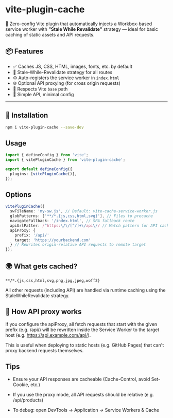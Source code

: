 # vite-plugin-cache

🧠 Zero-config Vite plugin that automatically injects a Workbox-based service worker with **"Stale While Revalidate"** strategy — ideal for basic caching of static assets and API requests.

## 📦 Features

- ✅ Caches JS, CSS, HTML, images, fonts, etc. by default
- 🔄 Stale-While-Revalidate strategy for all routes
- ⚙️ Auto-registers the service worker in `index.html`
- 🌐 Optional API proxying (for cross origin requests)
- 🧩 Respects Vite `base` path
- 🧼 Simple API, minimal config

---

## 🚀 Installation

```bash
npm i vite-plugin-cache --save-dev
```

## Usage

```ts
import { defineConfig } from 'vite';
import { vitePluginCache } from 'vite-plugin-cache';

export default defineConfig({
  plugins: [vitePluginCache()],
});
```

## Options

```ts
vitePluginCache({
  swFileName: 'my-sw.js', // Default: vite-cache-service-worker.js
  globPatterns: ['**/*.{js,css,html,svg}'], // Files to precache
  navigateFallback: '/index.html', // SPA fallback route
  apiUrlPatter: /^https:\/\/[^/]+\/api\// // Match pattern for API caching
  apiProxy: {
    prefix: '/api/'
    target: 'https://yourbackend.com'
  } // Rewrites origin-relative API requests to remote target
});
```

## 🌍 What gets cached?

```text
**/*.{js,css,html,svg,png,jpg,jpeg,woff2}
```
All other requests (including API) are handled via runtime caching using the StaleWhileRevalidate strategy.

##  🔁 How API proxy works

If you configure the apiProxy, all fetch requests that start with the given prefix (e.g. /api/) will be rewritten inside the Service Worker to the target host (e.g. https://api.example.com/api/).

This is useful when deploying to static hosts (e.g. GitHub Pages) that can't proxy backend requests themselves.

## Tips

- Ensure your API responses are cacheable (Cache-Control, avoid Set-Cookie, etc.)

- If you use the proxy mode, all API requests should be relative (e.g. /api/products)

- To debug: open DevTools → Application → Service Workers & Cache
